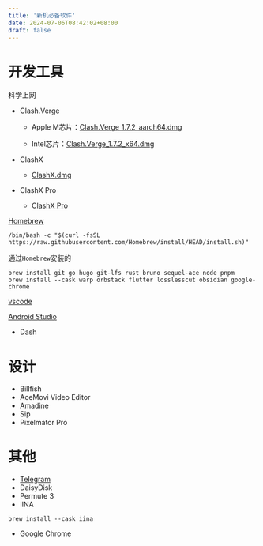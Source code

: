 ```yaml
---
title: '新机必备软件'
date: 2024-07-06T08:42:02+08:00
draft: false
---
```


# 开发工具

科学上网

* Clash.Verge

  - Apple M芯片：[Clash.Verge_1.7.2_aarch64.dmg](/新机必备软件/Clash.Verge_1.7.2_aarch64.dmg)

  - Intel芯片：[Clash.Verge_1.7.2_x64.dmg](/新机必备软件/Clash.Verge_1.7.2_x64.dmg)

* ClashX

  - [ClashX.dmg](/新机必备软件/ClashX.dmg)
  
* ClashX Pro
  - [ClashX Pro](/新机必备软件/ClashXPro.dmg)

[Homebrew](https://brew.sh/)

```shell
/bin/bash -c "$(curl -fsSL https://raw.githubusercontent.com/Homebrew/install/HEAD/install.sh)"
```

通过`Homebrew`安装的

```shell
brew install git go hugo git-lfs rust bruno sequel-ace node pnpm
brew install --cask warp orbstack flutter losslesscut obsidian google-chrome
```

[vscode](https://code.visualstudio.com/)

[Android Studio](https://developer.android.com/studio?hl=zh-cn)

* Dash

# 设计

* Billfish
* AceMovi Video Editor
* Amadine
* Sip
* Pixelmator Pro

# 其他

* [Telegram](https://telegram.org/)
* DaisyDisk
* Permute 3
* IINA
```
brew install --cask iina
```
* Google Chrome